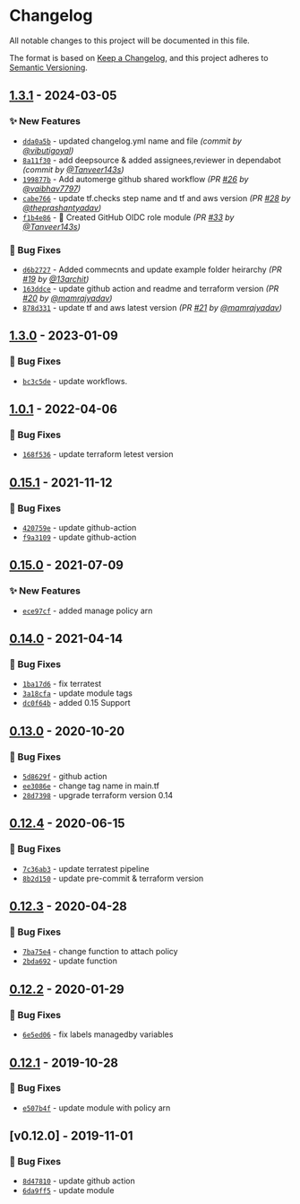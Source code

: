 # Changelog
All notable changes to this project will be documented in this file.

The format is based on [Keep a Changelog](https://keepachangelog.com/en/1.0.0/),
and this project adheres to [Semantic Versioning](https://semver.org/spec/v2.0.0.html).

## [1.3.1] - 2024-03-05
### :sparkles: New Features
- [`dda0a5b`](https://github.com/clouddrove/terraform-aws-iam-role/commit/dda0a5b2ca09c9ea80cdb190c184a99220a448a8) - updated changelog.yml name and file *(commit by [@vibutigoyal](https://github.com/vibutigoyal))*
- [`8a11f30`](https://github.com/clouddrove/terraform-aws-iam-role/commit/8a11f30fb45dacc419e7cf2e238c1d5c526153a8) - add deepsource & added assignees,reviewer in dependabot *(commit by [@Tanveer143s](https://github.com/Tanveer143s))*
- [`199877b`](https://github.com/clouddrove/terraform-aws-iam-role/commit/199877bd41e544140abd91064292db83f4a586c1) - Add automerge github shared workflow *(PR [#26](https://github.com/clouddrove/terraform-aws-iam-role/pull/26) by [@vaibhav7797](https://github.com/vaibhav7797))*
- [`cabe766`](https://github.com/clouddrove/terraform-aws-iam-role/commit/cabe766f37c82ed5e18e36d378f04ed398932cf9) - update tf.checks step name and tf and aws version *(PR [#28](https://github.com/clouddrove/terraform-aws-iam-role/pull/28) by [@theprashantyadav](https://github.com/theprashantyadav))*
- [`f1b4e86`](https://github.com/clouddrove/terraform-aws-iam-role/commit/f1b4e8639dcd1fb971389be33f5cd34657c6f6f4) - :rocket: Created GitHub OIDC role module *(PR [#33](https://github.com/clouddrove/terraform-aws-iam-role/pull/33) by [@Tanveer143s](https://github.com/Tanveer143s))*

### :bug: Bug Fixes
- [`d6b2727`](https://github.com/clouddrove/terraform-aws-iam-role/commit/d6b2727d3022a60e0cc90093e9d16af820b91032) - Added commecnts and update example folder heirarchy *(PR [#19](https://github.com/clouddrove/terraform-aws-iam-role/pull/19) by [@13archit](https://github.com/13archit))*
- [`163ddce`](https://github.com/clouddrove/terraform-aws-iam-role/commit/163ddce7019f03481057036022f4323e7c082c76) - update github action and readme and terraform version *(PR [#20](https://github.com/clouddrove/terraform-aws-iam-role/pull/20) by [@mamrajyadav](https://github.com/mamrajyadav))*
- [`878d331`](https://github.com/clouddrove/terraform-aws-iam-role/commit/878d33170c29a626cc7fa3d3cc569db3d451abc1) - update tf and aws latest version *(PR [#21](https://github.com/clouddrove/terraform-aws-iam-role/pull/21) by [@mamrajyadav](https://github.com/mamrajyadav))*


## [1.3.0] - 2023-01-09
### :bug: Bug Fixes
- [`bc3c5de`](https://github.com/clouddrove/terraform-aws-iam-role/commit/bc3c5dead1bd6f62eabe9ebb50a18d527b62a0c7) - update workflows.

## [1.0.1] - 2022-04-06
### :bug: Bug Fixes
- [`168f536`](https://github.com/clouddrove/terraform-aws-iam-role/commit/168f5363cbfeca9cfe6b0a76c35390a2e678dcb0) - update terraform letest version


## [0.15.1] - 2021-11-12
### :bug: Bug Fixes
- [`420759e`](https://github.com/clouddrove/terraform-aws-iam-role/commit/420759e28cd9ff67cef24aa902eb3a104ee97183) - update github-action
- [`f9a3109`](https://github.com/clouddrove/terraform-aws-iam-role/commit/f9a3109470bcef6146426aeb518bbc757c800d27) - update github-action


## [0.15.0] - 2021-07-09
### :sparkles: New Features
- [`ece97cf`](https://github.com/clouddrove/terraform-aws-iam-role/commit/ece97cf295da1e94555dfa1c3f7a7b46d197ca18) - added manage policy arn


## [0.14.0] - 2021-04-14
### :bug: Bug Fixes
- [`1ba17d6`](https://github.com/clouddrove/terraform-aws-iam-role/commit/1ba17d6758a6df1788191e2d55a3c36590e48e7a) - fix terratest
- [`3a18cfa`](https://github.com/clouddrove/terraform-aws-iam-role/commit/3a18cfa317749e33d00146287805527998c8ae4f) - update module tags
- [`dc0f64b`](https://github.com/clouddrove/terraform-aws-iam-role/commit/dc0f64b48a8256f4141c477c0daef2aee639da5f) - added 0.15 Support


## [0.13.0] - 2020-10-20
### :bug: Bug Fixes
- [`5d8629f`](https://github.com/clouddrove/terraform-aws-iam-role/commit/5d8629fdf3ca3c2a13e57b01fa51921869f57d02) - github action
- [`ee3086e`](https://github.com/clouddrove/terraform-aws-iam-role/commit/ee3086e1f2f90037ac25746e9f518245c25efc28) - change tag name in main.tf
- [`28d7398`](https://github.com/clouddrove/terraform-aws-iam-role/commit/28d739855278a633646e496883b8769e0e91457f) - upgrade terraform version 0.14


## [0.12.4] - 2020-06-15
### :bug: Bug Fixes
- [`7c36ab3`](https://github.com/clouddrove/terraform-aws-iam-role/commit/7c36ab3c92d50ed4cec28f7f5072baa93db6e344) - update terratest pipeline
- [`8b2d150`](https://github.com/clouddrove/terraform-aws-iam-role/commit/8b2d150644a06f2bd3ff6bb5076d3f260d7c71fd) - update pre-commit & terraform version


## [0.12.3] - 2020-04-28
### :bug: Bug Fixes
- [`7ba75e4`](https://github.com/clouddrove/terraform-aws-iam-role/commit/7ba75e49a7f3162b7f8ac6f68f9309eda5362864) - change function to attach policy
- [`2bda692`](https://github.com/clouddrove/terraform-aws-iam-role/commit/2bda6929a528a49e46b90c0eff08b4395eca8182) - update function


## [0.12.2] - 2020-01-29
### :bug: Bug Fixes
- [`6e5ed06`](https://github.com/clouddrove/terraform-aws-iam-role/commit/6e5ed06bcf8924faf0a50601b92eb99ea938dd0a) - fix labels managedby variables


## [0.12.1] - 2019-10-28
### :bug: Bug Fixes
- [`e507b4f`](https://github.com/clouddrove/terraform-aws-iam-role/commit/e507b4f918434ba4d2ce6696ff3688339f553bb6) - update module with policy arn


## [v0.12.0] - 2019-11-01
### :bug: Bug Fixes
- [`8d47810`](https://github.com/clouddrove/terraform-aws-iam-role/commit/8d4781077e4ee481314795e7f5642f81197e4485) - update github action
- [`6da9ff5`](https://github.com/clouddrove/terraform-aws-iam-role/commit/6da9ff5d177e5f6c92586a3be9a307bc58dc2950) - update module


[0.12.0]: https://github.com/clouddrove/terraform-aws-iam-role/compare/0.12.0...master
[0.12.1]: https://github.com/clouddrove/terraform-aws-iam-role/compare/0.12.0...0.12.1
[0.12.2]: https://github.com/clouddrove/terraform-aws-iam-role/compare/0.12.1...0.12.2
[0.12.3]: https://github.com/clouddrove/terraform-aws-iam-role/compare/0.12.2...0.12.3
[0.12.4]: https://github.com/clouddrove/terraform-aws-iam-role/compare/0.12.3...0.12.4
[0.13.0]: https://github.com/clouddrove/terraform-aws-iam-role/compare/0.12.4...0.13.0
[0.14.0]: https://github.com/clouddrove/terraform-aws-iam-role/compare/0.13.0...0.14.0
[0.15.0]: https://github.com/clouddrove/terraform-aws-iam-role/compare/0.14.0...0.15.0
[0.15.1]: https://github.com/clouddrove/terraform-aws-iam-role/compare/0.15.0...0.15.1
[1.0.1]: https://github.com/clouddrove/terraform-aws-iam-role/compare/0.15.1...1.0.1
[1.3.0]: https://github.com/clouddrove/terraform-aws-iam-role/compare/1.0.1...1.3.0
[1.3.1]: https://github.com/clouddrove/terraform-aws-iam-role/compare/1.3.0...1.3.1
